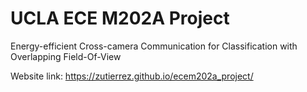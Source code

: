# UCLA ECE M202A Project

Energy-efficient Cross-camera Communication for Classification with Overlapping Field-Of-View

Website link: https://zutierrez.github.io/ecem202a_project/
